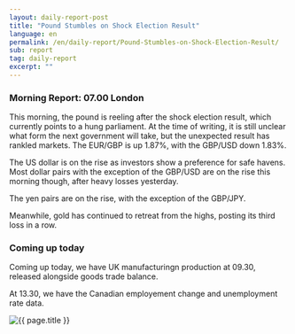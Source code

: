 ```yaml
---
layout: daily-report-post
title: "Pound Stumbles on Shock Election Result"
language: en
permalink: /en/daily-report/Pound-Stumbles-on-Shock-Election-Result/
sub: report
tag: daily-report
excerpt: ""
---
```

### Morning Report: 07.00 London

This morning, the pound is reeling after the shock election result, which currently points to a hung parliament. At the time of writing, it is still unclear what form the next government will take, but the unexpected result has rankled markets. The EUR/GBP is up 1.87%, with the GBP/USD down 1.83%. 

The US dollar is on the rise as investors show a preference for safe havens. Most dollar pairs with the exception of the GBP/USD are on the rise this morning though, after heavy losses yesterday. 

The yen pairs are on the rise, with the exception of the GBP/JPY.

Meanwhile, gold has continued to retreat from the highs, posting its third loss in a row.

### Coming up today

Coming up today, we have UK manufacturingn production at 09.30, released alongside goods trade balance. 

At 13.30, we have the Canadian employement change and unemployment rate data.
 

<p><img src="{{ "/assets/images/daily-report/2017-06-09_07-33-39.jpg" | relative_url }}" alt="{{ page.title }}" title="{{ page.title }}"></p>
